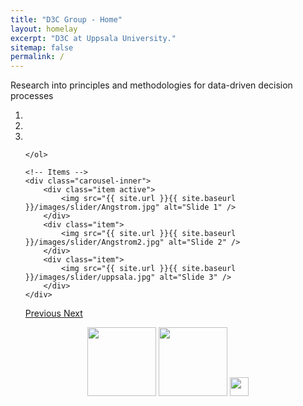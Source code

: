 ```yaml
---
title: "D3C Group - Home"
layout: homelay
excerpt: "D3C at Uppsala University."
sitemap: false
permalink: /
---
```

Research into principles and methodologies for data-driven decision processes

<div markdown="0" id="carousel" class="carousel slide" data-ride="carousel" data-interval="4000" data-pause="hover" >
    <!-- Menu -->
    <ol class="carousel-indicators">
        <li data-target="#carousel" data-slide-to="0" class="active"></li>
        <li data-target="#carousel" data-slide-to="1"></li>
        <li data-target="#carousel" data-slide-to="2"></li>

    </ol>

    <!-- Items -->
    <div class="carousel-inner">
        <div class="item active">
            <img src="{{ site.url }}{{ site.baseurl }}/images/slider/Angstrom.jpg" alt="Slide 1" />
        </div>
        <div class="item">
            <img src="{{ site.url }}{{ site.baseurl }}/images/slider/Angstrom2.jpg" alt="Slide 2" />
        </div>
        <div class="item">
            <img src="{{ site.url }}{{ site.baseurl }}/images/slider/uppsala.jpg" alt="Slide 3" />
        </div>
    </div>
  <a class="left carousel-control" href="#carousel" role="button" data-slide="prev">
    <span class="glyphicon glyphicon-chevron-left" aria-hidden="true"></span>
    <span class="sr-only">Previous</span>
  </a>
  <a class="right carousel-control" href="#carousel" role="button" data-slide="next">
    <span class="glyphicon glyphicon-chevron-right" aria-hidden="true"></span>
    <span class="sr-only">Next</span>
  </a>
</div>


<center>
<figure class="fourth">
  <img src="{{ site.url }}{{ site.baseurl }}/images/logos/UU.png" style="height: 110px;">
  <img src="{{ site.url }}{{ site.baseurl }}/images/logos/vr.png" style="height: 110px;">
  <img src="{{ site.url }}{{ site.baseurl }}/images/logos/wasp.png" style="height: 30px;">
</figure>
</center>
